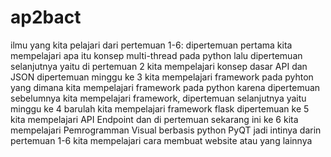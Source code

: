 # ap2bact
ilmu yang kita pelajari dari pertemuan 1-6:
dipertemuan pertama kita mempelajari apa itu konsep multi-thread pada python
lalu dipertemuan selanjutnya yaitu di pertemuan 2 kita mempelajari konsep dasar API dan JSON
dipertemuan minggu ke 3 kita mempelajari framework pada pyhton yang dimana kita mempelajari framework pada python
karena dipertemuan sebelumnya kita mempelajari framework, dipertemuan selanjutnya yaitu minggu ke 4 barulah kita mempelajari framework flask
dipertemuan ke 5 kita mempelajari API Endpoint
dan di pertemuan sekarang ini ke 6 kita mempelajari Pemrogramman Visual berbasis python PyQT
jadi intinya darin pertemuan 1-6 kita mempelajari cara membuat website atau yang lainnya
